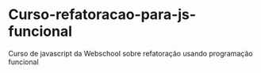 # Curso-refatoracao-para-js-funcional
Curso de javascript da Webschool sobre refatoração usando programação funcional
